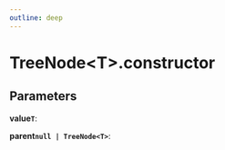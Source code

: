 ```yaml
---
outline: deep
---
```


# **TreeNode&lt;T&gt;.constructor**

## ****Parameters****

**value`T`**: 

**parent`null | TreeNode<T>`**: 

